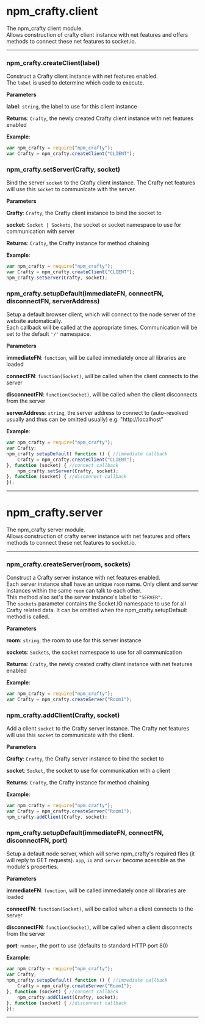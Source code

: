 # npm_crafty.client

The npm_crafty client module. <br />
Allows construction of crafty client instance with net features and offers methods to connect these net features to socket.io.


* * *

### npm_crafty.createClient(label) 

Construct a Crafty client instance with net features enabled. <br />
The <code>label</code> is used to determine which code to execute.

**Parameters**

**label**: `string`, the label to use for this client instance

**Returns**: `Crafty`, the newly created Crafty client instance with net features enabled

**Example**:
```js
var npm_crafty = require("npm_crafty");
var Crafty = npm_crafty.createClient("CLIENT");
```


### npm_crafty.setServer(Crafty, socket) 

Bind the server <code>socket</code> to the Crafty client instance.
The Crafty net features will use this <code>socket</code> to communicate with the server.

**Parameters**

**Crafty**: `Crafty`, the Crafty client instance to bind the socket to

**socket**: `Socket | Sockets`, the socket or socket namespace to use for communication with server

**Returns**: `Crafty`, the Crafty instance for method chaining

**Example**:
```js
var npm_crafty = require("npm_crafty");
var Crafty = npm_crafty.createClient("CLIENT");
npm_crafty.setServer(Crafty, socket);
```


### npm_crafty.setupDefault(immediateFN, connectFN, disconnectFN, serverAddress) 

Setup a default browser client, which will connect to the node server of the website automatically. <br />
Each callback will be called at the appropriate times.
Communication will be set to the default <code>'/'</code> namespace.

**Parameters**

**immediateFN**: `function`, will be called immediately once all libraries are loaded

**connectFN**: `function(Socket)`, will be called when the client connects to the server

**disconnectFN**: `function(Socket)`, will be called when the client disconnects from the server

**serverAddress**: `string`, the server address to connect to (auto-resolved usually and thus can be omitted usually) e.g. "http://localhost"


**Example**:
```js
var npm_crafty = require("npm_crafty");
var Crafty;
npm_crafty.setupDefault( function () { //immediate callback
    Crafty = npm_crafty.createClient("CLIENT");
}, function (socket) { //connect callback
    npm_crafty.setServer(Crafty, socket);
}, function (socket) { //disconnect callback
});
```



* * *










# npm_crafty.server

The npm_crafty server module. <br />
Allows construction of crafty server instance with net features and offers methods to connect these net features to socket.io.

* * *

### npm_crafty.createServer(room, sockets) 

Construct a Crafty server instance with net features enabled.
<br />
Each server instance shall have an unique <code>room</code> name. 
Only client and server instances within the same <code>room</code> can talk to each other.
<br />
This method also set's the server instance's label to <code>"SERVER"</code>.
<br />
The <code>sockets</code> parameter contains the Socket.IO namespace to use for all Crafty related data. 
It can be omitted when the npm_crafty.setupDefault method is called.

**Parameters**

**room**: `string`, the room to use for this server instance

**sockets**: `Sockets`, the socket namespace to use for all communication

**Returns**: `Crafty`, the newly created crafty client instance with net features enabled

**Example**:
```js
var npm_crafty = require("npm_crafty");
var Crafty = npm_crafty.createServer("Room1");
```


### npm_crafty.addClient(Crafty, socket) 

Add a client <code>socket</code> to the Crafty server instance.
The Crafty net features will use this <code>socket</code> to communicate with the client.

**Parameters**

**Crafty**: `Crafty`, the Crafty server instance to bind the socket to

**socket**: `Socket`, the socket to use for communication with a client

**Returns**: `Crafty`, the Crafty instance for method chaining

**Example**:
```js
var npm_crafty = require("npm_crafty");
var Crafty = npm_crafty.createServer("Room1");
npm_crafty.addClient(Crafty, socket);
```


### npm_crafty.setupDefault(immediateFN, connectFN, disconnectFN, port) 

Setup a default node server, which will serve npm_crafty's required files (it will reply to GET requests).
<code>app</code>, <code>io</code> and <code>server</code> become acessible as the module's properties.

**Parameters**

**immediateFN**: `function`, will be called immediately once all libraries are loaded

**connectFN**: `function(Socket)`, will be called when a client connects to the server

**disconnectFN**: `function(Socket)`, will be called when a client disconnects from the server

**port**: `number`, the port to use (defaults to standard HTTP port 80)


**Example**:
```js
var npm_crafty = require("npm_crafty");
var Crafty;
npm_crafty.setupDefault( function () { //immediate callback
    Crafty = npm_crafty.createServer("Room1");
}, function (socket) { //connect callback
    npm_crafty.addClient(Crafty, socket);
}, function (socket) { //disconnect callback
});
```



* * *










